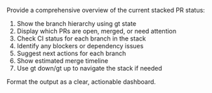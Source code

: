 Provide a comprehensive overview of the current stacked PR status:

1. Show the branch hierarchy using gt state
2. Display which PRs are open, merged, or need attention
3. Check CI status for each branch in the stack  
4. Identify any blockers or dependency issues
5. Suggest next actions for each branch
6. Show estimated merge timeline
7. Use gt down/gt up to navigate the stack if needed

Format the output as a clear, actionable dashboard.